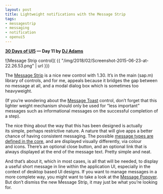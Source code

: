 ```yaml
---
layout: post
title: Lightweight notifications with the Message Strip
tags:
- messagestrip
- messaging
- notification
- openui5
---
```


**[30 Days of UI5](/2015/07/04/30-days-of-ui5/) &mdash; Day 11 by [DJ Adams](//qmacro.org/about/)**

![Message Strip control]( {{ "/img/2018/02/Screenshot-2015-06-23-at-22.26.53.png" | url }})

The [Message Strip](https://openui5beta.hana.ondemand.com/explored.html#/entity/sap.m.MessageStrip/samples) is a nice new control with 1.30. It’s in the main (sap.m) library of controls, and for me, appeals because it bridges the gap between no message at all, and a modal dialog box which is sometimes too heavyweight.

(If you’re wondering about the [Message Toast](https://openui5.hana.ondemand.com/#docs/api/symbols/sap.m.MessageToast.html) control, don’t forget that this lighter weight mechanism should only be used for “less important” messages such as informational messages on the successful completion of a step).

The nice thing about the way that this has been designed is actually its simple, perhaps restrictive nature. A nature that will give apps a better chance of having consistent messaging. The possible [message types are defined in the core](https://openui5.hana.ondemand.com/#docs/api/symbols/sap.ui.core.MessageType.html), and are displayed visually differently, via colour and icons. There’s an optional close button, and an optional link that is always displayed at the end of the message text. Pretty simple and neat.

And that’s about it, which in most cases, is all that will be needed, to display a useful short message in line within the application UI, especially in the context of desktop based UI designs. If you want to manage messages in a more complete way, you might want to take a look at the [Message Popover](https://openui5beta.hana.ondemand.com/explored.html#/entity/sap.m.MessagePopover/samples). But don’t dismiss the new Message Strip, it may just be what you’re looking for.


